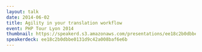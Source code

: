```yaml
---
layout: talk
date: 2014-06-02
title: Agility in your translation workflow
event: PHP Tour Lyon 2014
thumbnail: https://speakerd.s3.amazonaws.com/presentations/ee18c2b0dbbe0131d9c42a008baf6e6b/slide_0.jpg?1403594037
speakerdeck: ee18c2b0dbbe0131d9c42a008baf6e6b
---
```

